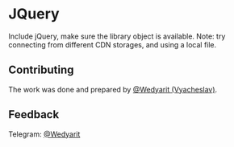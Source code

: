 # JQuery
Include jQuery, make sure the library object is available. Note: try connecting from different CDN storages, and using a local file.

## Contributing
The work was done and prepared by [@Wedyarit (Vyacheslav)](https://github.com/Wedyarit).

## Feedback
Telegram: [@Wedyarit](https://t.me/Wedyarit)